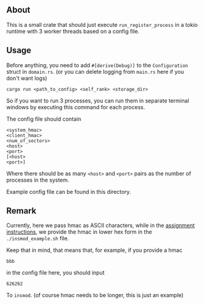 ## About

This is a small crate that should just execute
`run_register_process` in a tokio runtime with 3 worker threads
based on a config file.

## Usage
Before anything, you need to add `#[derive(Debug)]` to the `Configuration` struct
in `domain.rs`. (or you can delete logging from `main.rs` here if you don't want logs) 
```
cargo run <path_to_config> <self_rank> <storage_dir>
```
So if you want to run 3 processes, you can run them in separate
terminal windows by executing this command for each process.

The config file should contain
```
<system_hmac>
<client_hmac>
<num_of_sectors>
<host>
<port>
[<host>
<port>]
```
Where there should be as many `<host>` and `<port>` pairs as 
the number of processes in the system.

Example config file can be found in this directory.
## Remark
Currently, here we pass hmac as ASCII characters, while in the
[assignment instructions](https://www.mimuw.edu.pl/~iwanicki/courses/ds/2024/labs/LA2/linux_driver.html),
we provide the hmac in lower hex form in the `./insmod_example.sh` file.

Keep that in mind, that means that, for example, if you provide a hmac 
```
bbb
``` 
in the config file here,
you should input 
```
626262
```

To `insmod`. (of course hmac needs to be longer, this is just an example)
